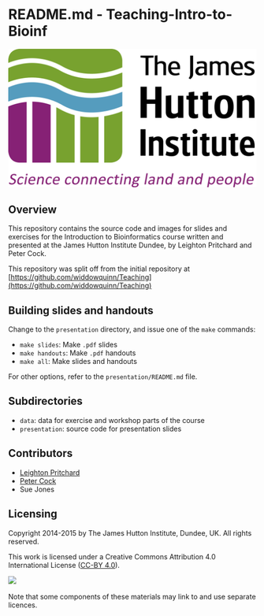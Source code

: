 # README.md - Teaching-Intro-to-Bioinf

![images/JHI_STRAP_Web.png](images/JHI_STRAP_Web.png)

## Overview

This repository contains the source code and images for slides and exercises for the Introduction to Bioinformatics course written and presented at the James Hutton Institute Dundee, by Leighton Pritchard and Peter Cock.

This repository was split off from the initial repository at [https://github.com/widdowquinn/Teaching](https://github.com/widdowquinn/Teaching)

## Building slides and handouts

Change to the `presentation` directory, and issue one of the `make` commands:

* `make slides`: Make `.pdf` slides
* `make handouts`: Make `.pdf` handouts
* `make all`: Make slides and handouts

For other options, refer to the `presentation/README.md` file.


## Subdirectories

* `data`: data for exercise and workshop parts of the course
* `presentation`: source code for presentation slides

## Contributors

* [Leighton Pritchard](https://github.com/widdowquinn)
* [Peter Cock](https://github.com/peterjc)
* Sue Jones

## Licensing

Copyright 2014-2015 by The James Hutton Institute, Dundee, UK. All rights reserved.

This work is licensed under a Creative Commons Attribution 4.0 International License ([CC-BY 4.0](http://creativecommons.org/licenses/by/4.0/)).

![](http://i.creativecommons.org/l/by/4.0/88x31.png)

Note that some components of these materials may link to and use separate licences.